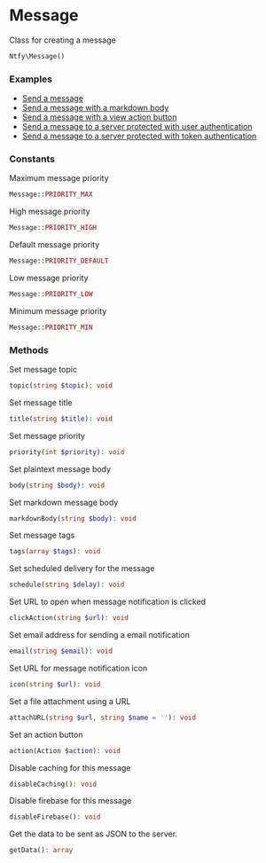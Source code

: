 # Message

Class for creating a message

```PHP
Ntfy\Message()
```

### Examples

- [Send a message](../../examples/send-message.php)
- [Send a message with a markdown body](../../examples/send-message-with-markdown-body.php)
- [Send a message with a view action button](../../examples/send-message-with-view-action.php)
- [Send a message to a server protected with user authentication](../../examples/send-message-with-user-auth.php)
- [Send a message to a server protected with token authentication](../../examples/send-message-with-token-auth.php)

### Constants

Maximum message priority

```PHP
Message::PRIORITY_MAX
```

High message priority

```PHP
Message::PRIORITY_HIGH
```

Default message priority

```PHP
Message::PRIORITY_DEFAULT
```

Low message priority

```PHP
Message::PRIORITY_LOW
```

Minimum message priority

```PHP
Message::PRIORITY_MIN
```

### Methods

Set message topic

```PHP
topic(string $topic): void
```

Set message title

```PHP
title(string $title): void
```

Set message priority

```PHP
priority(int $priority): void
```

Set plaintext message body

```PHP
body(string $body): void
```

Set markdown message body

```PHP
markdownBody(string $body): void
```

Set message tags

```PHP
tags(array $tags): void
```

Set scheduled delivery for the message

```PHP
schedule(string $delay): void
```

Set URL to open when message notification is clicked

```PHP
clickAction(string $url): void
```

Set email address for sending a email notification

```PHP
email(string $email): void
```

Set URL for message notification icon

```PHP
icon(string $url): void
```

Set a file attachment using a URL

```PHP
attachURL(string $url, string $name = ''): void
```

Set an action button

```PHP
action(Action $action): void
```

Disable caching for this message

```PHP
disableCaching(): void
```

Disable firebase for this message

```PHP
disableFirebase(): void
```

Get the data to be sent as JSON to the server.

```PHP
getData(): array
```
